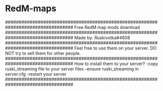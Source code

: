 # RedM-maps
#################################################################################
Free RedM map mods download
#################################################################################
Made by: Ruskivotka#4608
#################################################################################
Feel free to use them on your server. DO NOT try to sell them for other people. 
#################################################################################
How to install them to your server?
-copy ruski_streaming file to your server files
-ensure ruski_streaming in server.cfg
-restart your server
#################################################################################
